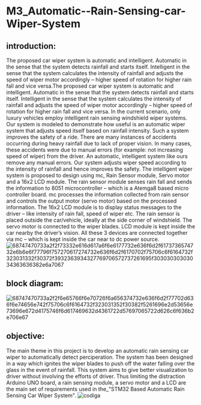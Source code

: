 # M3_Automatic--Rain-Sensing-car-Wiper-System
## introduction:
The proposed car wiper system is automatic and intelligent. Automatic in the sense that the system detects rainfall and starts itself. Intelligent in the sense that the system calculates the intensity of rainfall and adjusts the speed of wiper motor accordingly – higher speed of rotation for higher rain fall and vice versa.The proposed car wiper system is automatic and intelligent. Automatic in the sense that the system detects rainfall and starts itself. Intelligent in the sense that the system calculates the intensity of rainfall and adjusts the speed of wiper motor accordingly – higher speed of rotation for higher rain fall and vice versa. In the current scenario, only luxury vehicles employ intelligent rain sensing windshield wiper systems. Our system is modeled to demonstrate how useful is an automatic wiper system that adjusts speed itself based on rainfall intensity. Such a system improves the safety of a ride. There are many instances of accidents occurring during heavy rainfall due to lack of proper vision. In many cases, these accidents were due to manual errors (for example: not increasing speed of wiper) from the driver. An automatic, intelligent system like ours remove any manual errors. Our system adjusts wiper speed according to the intensity of rainfall and hence improves the safety. The intelligent wiper system is proposed to design using mc, Rain Sensor module, Servo motor and a 16x2 LCD module. The rain sensor module senses rain fall and sends the information to 8051 microcontroller – which is a Atemga8 based micro controller board. mc processes the information collected from rain sensor and controls the output motor (servo motor) based on the processed information. The 16x2 LCD module is to display status messages to the driver – like intensity of rain fall, speed of wiper etc. The rain sensor is placed outside the car/vehicle, ideally at the side corner of windshield. The servo motor is connected to the wiper blades. LCD module is kept inside the car nearby the driver’s vision. All these 3 devices are connected together via mc – which is kept inside the car near to dc power source.![68747470733a2f2f73332e616d617a6f6e6177732e636f6d2f6173736574732e6b6e6f77796f757270617274732e636f6d2f6170702f75706c6f6164732f323031332f30372f3932363934327769706572737261695f30303030303034363636382e6a7067](https://user-images.githubusercontent.com/101046333/168454244-f5fd2bcf-4caa-4970-b277-603e6222600d.jpg)
## block diagram:
![68747470733a2f2f6e65766f6e70726f6a656374732e636f6d2f77702d636f6e74656e742f75706c6f6164732f323031352f30382f5261696e2d53656e73696e672d4175746f6d617469632d4361722d57697065722d626c6f636b2e706e67](https://user-images.githubusercontent.com/101046333/168454250-3a14f106-1685-4062-9165-95229a72dcc1.png)
## objective:
The main theme in this project is to develop an automatic rain sensing car wiper to automatically detect perciperation. The system has been designed in a way which ignites the wiper blades to push off the water falling over the glass in the event of rainfall. This system aims to give better visualization to driver without involving the efforts of driver. Thus limiting the distraction Arduino UNO board, a rain sensing module, a servo motor and a LCD are the main set of requirements used in the_"STM32 Based Automatic Rain Sensing Car Wiper System".
![codiga](https://user-images.githubusercontent.com/101046333/168454277-0eeb1ca9-1ac1-4418-b490-b1bc187b34c8.png)
